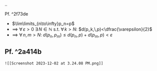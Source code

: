 ..

Pf. ^2f73de
- $\lim\limits_{n\to\infty}p_n=p$
- $\implies$ $\forall\,\varepsilon>0$  $\exists\,N\in\mathbb{N}$  s.t. $\forall\,k>N$:  $d(p_k,\,p)<\dfrac{\varepsilon}{2}$
- $\implies$ $\forall\,n,\,m >N$:  $d(p_n,\,p_m)\leq d(p_n,\,p)+d(p_m,\,p)<\varepsilon$

Pf. ^2a414b
- 
	![[Screenshot 2023-12-02 at 3.24.08 PM.png]]

